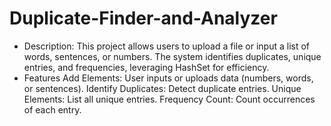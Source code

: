 # Duplicate-Finder-and-Analyzer
* Description:
This project allows users to upload a file or input a list of words, sentences, or numbers. The system identifies duplicates, unique entries, and frequencies, leveraging HashSet for efficiency.
* Features
Add Elements:
User inputs or uploads data (numbers, words, or sentences).
Identify Duplicates:
Detect duplicate entries.
Unique Elements:
List all unique entries.
Frequency Count:
Count occurrences of each entry.
